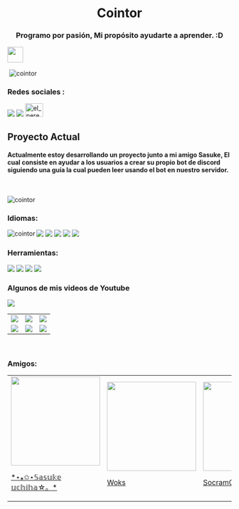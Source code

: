 <h1  style="#88e7dd" align="center">Cointor</h1> 
<h3 align="center">Programo por pasión, Mi propósito ayudarte a aprender. :D</h3> <img src="https://cdn.discordapp.com/emojis/864313776051191848.png?v=1" width="35px"> 
<p>&nbsp;<img align="center" src="https://github-readme-stats.vercel.app/api?username=cointor&show_icons=true&locale=es&theme=tokyonight" alt="cointor" /></p> 

<h3>Redes sociales :</h3>
<img src="https://img.shields.io/badge/Discord-7289DA?style=for-the-badge&logo=discord&logoColor=white" href="https://www.cointor.cf/discord.html">
<img src="https://img.shields.io/badge/YouTube-FF0000?style=for-the-badge&logo=youtube&logoColor=white" href="https://www.youtube.com/channel/UC533ULEaGNCG01Ojv2Dtavw">
<a href="https://instagram.com/el_pereyra" target="blank"><img src="https://raw.githubusercontent.com/rahuldkjain/github-profile-readme-generator/master/src/images/icons/Social/instagram.svg" alt="el_pereyra" height="30" width="40" /></a>

<h2>Proyecto Actual</h2>
<h4>Actualmente estoy desarrollando un proyecto junto a mi amigo Sasuke, El cual consiste en ayudar a los usuarios a crear su propio bot de discord siguiendo una guía la cual pueden leer usando el bot en nuestro servidor. </h4>
<br>
<p><img href="https://github.com/Cointor/Crea-Tu-Bot" align="center" src="https://github-readme-stats.vercel.app/api/pin?username=cointor&repo=crea-tu-bot&theme=tokyonight" alt="cointor" /></p>

<h3 align="left">Idiomas:</h3>

<p><img align="left" src="https://github-readme-stats.vercel.app/api/top-langs?username=cointor&show_icons=true&locale=es&layout&theme=tokyonight" alt="cointor" /></p>

<img src="https://img.shields.io/badge/Python-3776AB?style=for-the-badge&logo=python&logoColor=white">
<img src="https://img.shields.io/badge/CSS-239120?&style=for-the-badge&logo=css3&logoColor=white">
<img src="https://img.shields.io/badge/JavaScript-323330?style=for-the-badge&logo=javascript&logoColor=F7DF1E">
<img src="https://img.shields.io/badge/HTML5-E34F26?style=for-the-badge&logo=html5&logoColor=white">
<img src="https://img.shields.io/badge/json-5E5C5C?style=for-the-badge&logo=json&logoColor=white">

<br>
<h3 align="left">Herramientas:</h3>
<p>
<img src="https://img.shields.io/badge/Node.js-339933?style=for-the-badge&logo=nodedotjs&logoColor=white">
<img src="https://img.shields.io/badge/replit-667881?style=for-the-badge&logo=replit&logoColor=white">
<img src="https://img.shields.io/badge/Canva-%2300C4CC.svg?&style=for-the-badge&logo=Canva&logoColor=white">
<img src="https://img.shields.io/badge/sublime_text-%23575757.svg?&style=for-the-badge&logo=sublime-text&logoColor=important">

</p>
<h3>Algunos de mis videos de Youtube</h3>
<img src="https://img.shields.io/badge/YouTube-FF0000?style=for-the-badge&logo=youtube&logoColor=white" href="https://www.youtube.com/channel/UC533ULEaGNCG01Ojv2Dtavw">
<table style="width:100%">
  <tr>
    <td>
	<a href="https://youtu.be/RS4D3a7ZYW8">
  		<img src="http://i3.ytimg.com/vi/RS4D3a7ZYW8/maxresdefault.jpg">
	</a>
	</td>
    <td>
	<a href="https://youtu.be/80g5A35_NOU">
  		<img src="http://i3.ytimg.com/vi/80g5A35_NOU/maxresdefault.jpg">
	</a>
	</td>
    <td>
	<a href="https://youtu.be/7O5UF2em0MM">
  		<img src="http://i3.ytimg.com/vi/7O5UF2em0MM/maxresdefault.jpg">
	</a>
	</td>
  </tr>
  <tr>
    <td>
	<a href="https://youtu.be/IP8qcw8YzQY">
  		<img src="http://i3.ytimg.com/vi/IP8qcw8YzQY/maxresdefault.jpg">
	</a>
	</td>
	<td>
	<a href="https://youtu.be/jM1WZ0mX1w0">
  		<img src="http://i3.ytimg.com/vi/jM1WZ0mX1w0/maxresdefault.jpg">
	</a>
	</td>
	 <td>
	<a href="https://youtu.be/buPBFFKUvT4">
  		<img src="http://i3.ytimg.com/vi/buPBFFKUvT4/maxresdefault.jpg">
	</a>
	</td>
	 
</table>
<br>
<h3>Amigos:</h3>
<table style="width:100%">
  <tr>
    <td>
	<a href="https://www.mikuoficial.ga/">
  		<img src="https://cdn.discordapp.com/avatars/753769842506727504/a_1a51290dc9392b96b9a4f9a532f1463c.gif?size=1024" width="200px">
		<p>*⋆⁎✩⋆𝕊𝕒𝕤𝕦𝕜𝕖 𝕦𝕔𝕙𝕚𝕙𝕒☆。*</p>
	</a>
	</td>
    <td>
	<a href="https://woks-web.rushercraft2.repl.co/">
  		<img src="https://cdn.discordapp.com/avatars/777367944882552882/8b2d25592e581c0eb8a012076048387a.png?size=1024" width="200px">
		<p>Woks</p>
	</a>
	</td>
    <td>
	<a href="https://socram.ga/">
  		<img src="https://cdn.discordapp.com/avatars/366779196975874049/24c05e2ef1222d8dd6bdad955b4c944a.png?size=1024" width="200px">
		<p>Socram09</p>
	</a>
	</td>
  </tr>
</table>
